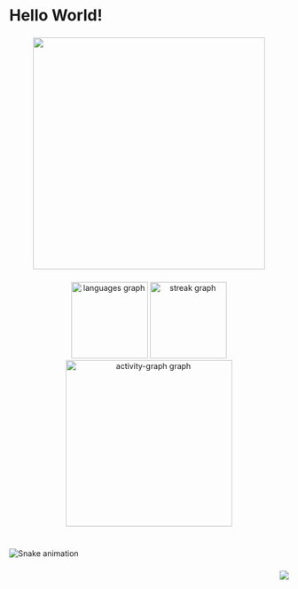 <h1 align="left">Hello World!</h1>

###

<div align="center">
  <img height="418" src="https://i.ibb.co/0j2mb29X/wallpaperflare-com-wallpaper-3.jpg"  />
</div>

###

<div align="center">
  <img src="https://github-readme-stats.vercel.app/api/top-langs?username=chiyosoxo&locale=en&hide_title=false&layout=compact&card_width=320&langs_count=5&theme=tokyonight&hide_border=false&order=2" height="138" alt="languages graph"  />
  <img src="https://streak-stats.demolab.com?user=chiyosoxo&locale=en&mode=daily&theme=tokyonight&hide_border=false&border_radius=5&order=3" height="138" alt="streak graph"  />
  <img src="https://github-readme-activity-graph.vercel.app/graph?username=chiyosoxo&radius=16&theme=tokyo-night&area=true&order=5" height="300" alt="activity-graph graph"  />
</div>

###

<br clear="both">

<img src="https://raw.githubusercontent.com/chiyosoxo/chiyosoxo/output/snake.svg" alt="Snake animation" />

###

<img align="right" src="https://visitor-badge.laobi.icu/badge?page_id=chiyosoxo.chiyosoxo&right_color=darkmagenta"  />

###
